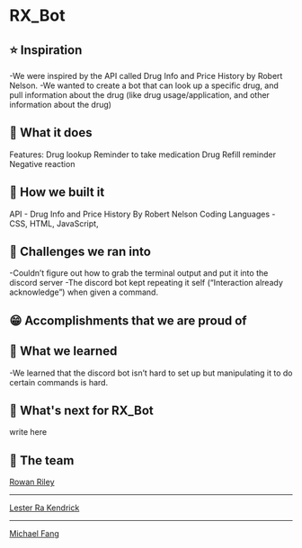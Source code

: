 # RX_Bot

## :star: Inspiration

-We were inspired by the API called Drug Info and Price History by Robert Nelson.
-We wanted to create a bot that can look up a specific drug, and pull information about the drug (like drug usage/application, and other information about the drug)



## :dart: What it does

Features: 
Drug lookup
Reminder to take medication
Drug Refill reminder
Negative reaction


## :bricks: How we built it

API - Drug Info and Price History By Robert Nelson
Coding Languages - CSS, HTML, JavaScript, 



## :stop_sign: Challenges we ran into

-Couldn’t figure out how to grab the terminal output and put it into the discord server
-The discord bot kept repeating it self (“Interaction already acknowledge”) when given a command. 


## :grin: Accomplishments that we are proud of



## :open_book: What we learned

-We learned that the discord bot isn’t hard to set up but manipulating it to do certain commands is hard. 


## :rocket: What's next for RX_Bot

write here


## :brain: The team

<a href="https://github.com/TheFailedFoodie" target="_blank">Rowan Riley</a>
<hr>
<a href="https://github.com/leskendrick828" target="_blank">Lester Ra Kendrick</a>
<hr>
<a href="https://github.com/FlyinPandaa" target="_blank">Michael Fang</a>



